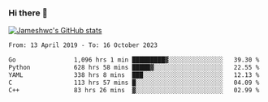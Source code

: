 ### Hi there 👋

[![Jameshwc's GitHub stats](https://github-readme-stats.vercel.app/api?username=jameshwc)](https://github.com/anuraghazra/github-readme-stats)

<!--START_SECTION:waka-->

```txt
From: 13 April 2019 - To: 16 October 2023

Go                1,096 hrs 1 min █████████▓░░░░░░░░░░░░░░░   39.30 %
Python            628 hrs 58 mins █████▓░░░░░░░░░░░░░░░░░░░   22.55 %
YAML              338 hrs 8 mins  ███░░░░░░░░░░░░░░░░░░░░░░   12.13 %
C                 113 hrs 57 mins █░░░░░░░░░░░░░░░░░░░░░░░░   04.09 %
C++               83 hrs 26 mins  ▓░░░░░░░░░░░░░░░░░░░░░░░░   02.99 %
```

<!--END_SECTION:waka-->
